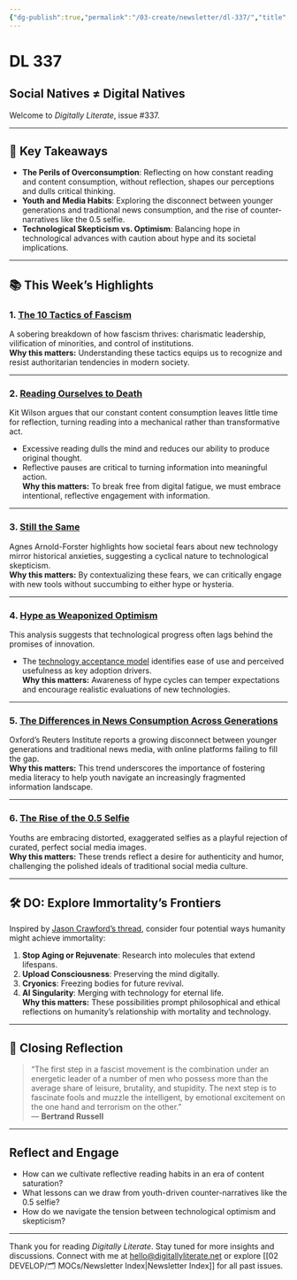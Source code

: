 ```yaml
---
{"dg-publish":true,"permalink":"/03-create/newsletter/dl-337/","title":"Social Natives ≠ Digital Natives","tags":["data","education","futures","identity","misinformation","privacy","security","social-media"]}
---
```



# DL 337

## Social Natives ≠ Digital Natives

Welcome to _Digitally Literate_, issue #337.  

---

## 🔖 Key Takeaways

- **The Perils of Overconsumption**: Reflecting on how constant reading and content consumption, without reflection, shapes our perceptions and dulls critical thinking.  
- **Youth and Media Habits**: Exploring the disconnect between younger generations and traditional news consumption, and the rise of counter-narratives like the 0.5 selfie.  
- **Technological Skepticism vs. Optimism**: Balancing hope in technological advances with caution about hype and its societal implications.  

---

## 📚 This Week’s Highlights

### 1. **[The 10 Tactics of Fascism](https://www.youtube.com/watch?v=CpCKkWMbmXU)**  
A sobering breakdown of how fascism thrives: charismatic leadership, vilification of minorities, and control of institutions.  
**Why this matters:** Understanding these tactics equips us to recognize and resist authoritarian tendencies in modern society.

---

### 2. **[Reading Ourselves to Death](https://www.thenewatlantis.com/publications/reading-ourselves-to-death)**  
Kit Wilson argues that our constant content consumption leaves little time for reflection, turning reading into a mechanical rather than transformative act.  
- Excessive reading dulls the mind and reduces our ability to produce original thought.  
- Reflective pauses are critical to turning information into meaningful action.  
**Why this matters:** To break free from digital fatigue, we must embrace intentional, reflective engagement with information.

---

### 3. **[Still the Same](https://reallifemag.com/still-the-same/)**  
Agnes Arnold-Forster highlights how societal fears about new technology mirror historical anxieties, suggesting a cyclical nature to technological skepticism.  
**Why this matters:** By contextualizing these fears, we can critically engage with new tools without succumbing to either hype or hysteria.

---

### 4. **[Hype as Weaponized Optimism](https://www.niemanlab.org/2022/06/hype-is-a-weaponized-form-of-optimism)**  
This analysis suggests that technological progress often lags behind the promises of innovation.  
- The [technology acceptance model](https://en.wikipedia.org/wiki/Technology_acceptance_model) identifies ease of use and perceived usefulness as key adoption drivers.  
**Why this matters:** Awareness of hype cycles can temper expectations and encourage realistic evaluations of new technologies.

---

### 5. **[The Differences in News Consumption Across Generations](https://www.niemanlab.org/2022/06/the-differences-seem-to-be-growing-a-look-at-the-rising-generation-of-news-consumers)**  
Oxford’s Reuters Institute reports a growing disconnect between younger generations and traditional news media, with online platforms failing to fill the gap.  
**Why this matters:** This trend underscores the importance of fostering media literacy to help youth navigate an increasingly fragmented information landscape.

---

### 6. **[The Rise of the 0.5 Selfie](https://www.nytimes.com/2022-06-23/technology/0-5-selfie.html)**  
Youths are embracing distorted, exaggerated selfies as a playful rejection of curated, perfect social media images.  
**Why this matters:** These trends reflect a desire for authenticity and humor, challenging the polished ideals of traditional social media culture.

---

## 🛠️ DO: Explore Immortality’s Frontiers

Inspired by [Jason Crawford’s thread](https://twitter.com/jasoncrawford/status/1515008549067231235), consider four potential ways humanity might achieve immortality:  
1. **Stop Aging or Rejuvenate**: Research into molecules that extend lifespans.  
2. **Upload Consciousness**: Preserving the mind digitally.  
3. **Cryonics**: Freezing bodies for future revival.  
4. **AI Singularity**: Merging with technology for eternal life.  
**Why this matters:** These possibilities prompt philosophical and ethical reflections on humanity’s relationship with mortality and technology.

---

## 🌟 Closing Reflection

> “The first step in a fascist movement is the combination under an energetic leader of a number of men who possess more than the average share of leisure, brutality, and stupidity. The next step is to fascinate fools and muzzle the intelligent, by emotional excitement on the one hand and terrorism on the other.”  
> — **Bertrand Russell**

---

## Reflect and Engage

- How can we cultivate reflective reading habits in an era of content saturation?  
- What lessons can we draw from youth-driven counter-narratives like the 0.5 selfie?  
- How do we navigate the tension between technological optimism and skepticism?  

---

Thank you for reading _Digitally Literate_. Stay tuned for more insights and discussions. Connect with me at [hello@digitallyliterate.net](mailto:hello@digitallyliterate.net) or explore [[02 DEVELOP/🗂️ MOCs/Newsletter Index\|Newsletter Index]] for all past issues.

